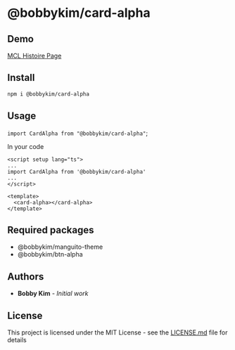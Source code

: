 # @bobbykim/card-alpha

## Demo

[MCL Histoire Page](https://manguito-component-library.vercel.app/story/src-stories-components-card-card-story-vue?variantId=src-stories-components-card-card-story-vue-0)

## Install

```sh
npm i @bobbykim/card-alpha
```

## Usage

`import CardAlpha from "@bobbykim/card-alpha"`;

In your code

```vue
<script setup lang="ts">
...
import CardAlpha from '@bobbykim/card-alpha'
...
</script>

<template>
  <card-alpha></card-alpha>
</template>
```

## Required packages

- @bobbykim/manguito-theme
- @bobbykim/btn-alpha

## Authors

- **Bobby Kim** - _Initial work_

## License

This project is licensed under the MIT License - see the [LICENSE.md](./LICENSE.md) file for details
